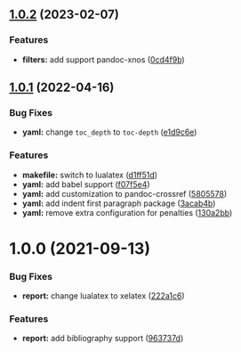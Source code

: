 ## [1.0.2](https://github.com/yamadharma/academic-laboratory-report-template/compare/v1.0.1...v1.0.2) (2023-02-07)


### Features

* **filters:** add support pandoc-xnos ([0cd4f9b](https://github.com/yamadharma/academic-laboratory-report-template/commit/0cd4f9b0c3602091c20bb2e3a7f4d3e6fc37b3fd))



## [1.0.1](https://github.com/yamadharma/academic-laboratory-report-template/compare/v1.0.0...v1.0.1) (2022-04-16)


### Bug Fixes

* **yaml:** change `toc_depth` to `toc-depth` ([e1d9c6e](https://github.com/yamadharma/academic-laboratory-report-template/commit/e1d9c6e3da06a4395032b573ad44a96b750bb6ba))


### Features

* **makefile:** switch to lualatex ([d1ff51d](https://github.com/yamadharma/academic-laboratory-report-template/commit/d1ff51db471deb33215c70a11621565103ce9f60))
* **yaml:** add babel support ([f07f5e4](https://github.com/yamadharma/academic-laboratory-report-template/commit/f07f5e44aa3ffc53257313ca03bd59bc4aa8239a))
* **yaml:** add customization to pandoc-crossref ([5805578](https://github.com/yamadharma/academic-laboratory-report-template/commit/5805578925d33cdd57e41d10e1803d901a8d4d9a))
* **yaml:** add indent first paragraph package ([3acab4b](https://github.com/yamadharma/academic-laboratory-report-template/commit/3acab4b91145b640f778bb2b2120aef57768f066))
* **yaml:** remove extra configuration for penalties ([130a2bb](https://github.com/yamadharma/academic-laboratory-report-template/commit/130a2bb5117ae0a26bcabcdb3da19a4310e06d70))



# 1.0.0 (2021-09-13)


### Bug Fixes

* **report:** change lualatex to xelatex ([222a1c6](https://github.com/yamadharma/academic-laboratory-report-template/commit/222a1c6dc83463ee664fa0c7aacce3c440ec073f))


### Features

* **report:** add bibliography support ([963737d](https://github.com/yamadharma/academic-laboratory-report-template/commit/963737df93a51fda70640586d421215b2a392464))




